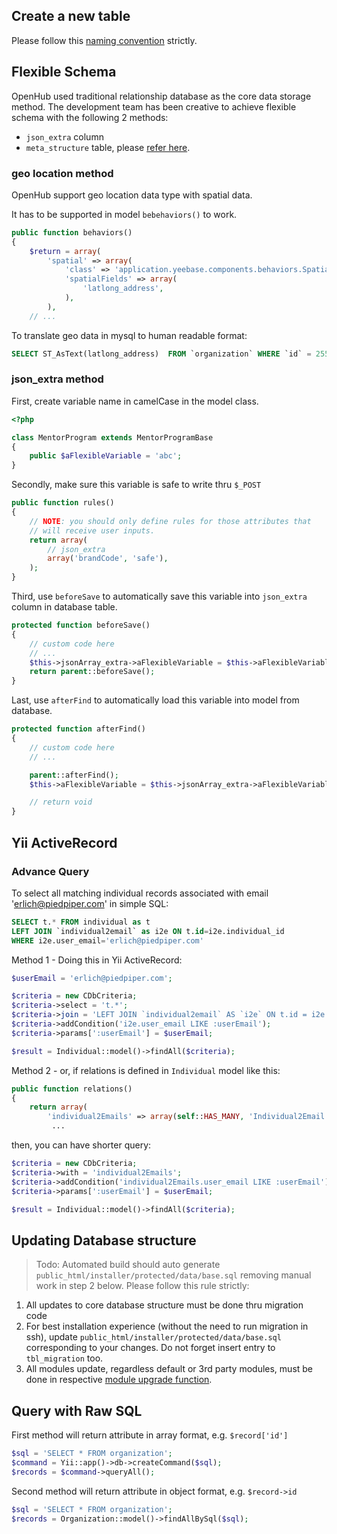 ## Create a new table
Please follow this [naming convention](Extending-Model-Meta) strictly.

## Flexible Schema
OpenHub used traditional relationship database as the core data storage method. The development team has been creative to  achieve flexible schema with the following 2 methods:
  * `json_extra` column
  * `meta_structure` table, please [refer here](Extending-Model-Meta).

### geo location method
OpenHub support geo location data type with spatial data.

It has to be supported in model `bebehaviors()` to work.

```php
public function behaviors()
{
    $return = array(
        'spatial' => array(
            'class' => 'application.yeebase.components.behaviors.SpatialDataBehavior',
            'spatialFields' => array(
                'latlong_address',
            ),
        ),
    // ...
```

To translate geo data in mysql to human readable format:
```sql
SELECT ST_AsText(latlong_address)  FROM `organization` WHERE `id` = 2552
```

### json_extra method
First, create variable name in camelCase in the model class.
```php
<?php

class MentorProgram extends MentorProgramBase
{
	public $aFlexibleVariable = 'abc';
}
```

Secondly, make sure this variable is safe to write thru `$_POST`
```php
public function rules()
{
    // NOTE: you should only define rules for those attributes that
    // will receive user inputs.
    return array(
        // json_extra
        array('brandCode', 'safe'),
    );
}
```

Third, use `beforeSave` to automatically save this variable into `json_extra` column in database table.
```php
protected function beforeSave()
{
    // custom code here
    // ...
    $this->jsonArray_extra->aFlexibleVariable = $this->aFlexibleVariable;
    return parent::beforeSave();
}
```

Last, use `afterFind` to automatically load this variable into model from database.
```php
protected function afterFind()
{
    // custom code here
    // ...

    parent::afterFind();
    $this->aFlexibleVariable = $this->jsonArray_extra->aFlexibleVariable;

    // return void
}
```

## Yii ActiveRecord
### Advance Query

To select all matching individual records associated with email 'erlich@piedpiper.com' in simple SQL:

``` sql
SELECT t.* FROM individual as t 
LEFT JOIN `individual2email` as i2e ON t.id=i2e.individual_id 
WHERE i2e.user_email='erlich@piedpiper.com'
```

Method 1 - Doing this in Yii ActiveRecord:

``` php
$userEmail = 'erlich@piedpiper.com';

$criteria = new CDbCriteria;
$criteria->select = 't.*';
$criteria->join = 'LEFT JOIN `individual2email` AS `i2e` ON t.id = i2e.individual_id';
$criteria->addCondition('i2e.user_email LIKE :userEmail');
$criteria->params[':userEmail'] = $userEmail;

$result = Individual::model()->findAll($criteria);
```

Method 2 - or, if relations is defined in `Individual` model like this:
``` php
public function relations()
{
    return array(
        'individual2Emails' => array(self::HAS_MANY, 'Individual2Email', 'individual_id'),
         ...
```

then, you can have shorter query:
```php
$criteria = new CDbCriteria;
$criteria->with = 'individual2Emails';
$criteria->addCondition('individual2Emails.user_email LIKE :userEmail');
$criteria->params[':userEmail'] = $userEmail;

$result = Individual::model()->findAll($criteria);
```

## Updating Database structure
> Todo: Automated build should auto generate `public_html/installer/protected/data/base.sql` removing manual work in step 2 below.
Please follow this rule strictly:
1. All updates to core database structure must be done thru migration code
2. For best installation experience (without the need to run migration in ssh), update `public_html/installer/protected/data/base.sql` corresponding to your changes. Do not forget insert entry to `tbl_migration`  too.
3. All modules update, regardless default or 3rd party modules, must be done in respective [module upgrade function](Module-Install-&-Upgrade).

## Query with Raw SQL
First method will return attribute in array format, e.g.  `$record['id']`
```php
$sql = 'SELECT * FROM organization';
$command = Yii::app()->db->createCommand($sql);
$records = $command->queryAll();
```

Second method will return attribute in object format, e.g.  `$record->id`
```php
$sql = 'SELECT * FROM organization';
$records = Organization::model()->findAllBySql($sql);
```
